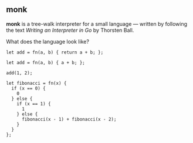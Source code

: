## monk

**monk** is a tree-walk interpreter for a small language — written by following
the text *Writing an Interpreter in Go* by Thorsten Ball.

What does the language look like?

```
let add = fn(a, b) { return a + b; };

let add = fn(a, b) { a + b; };

add(1, 2);

let fibonacci = fn(x) {
  if (x == 0) {
    0
  } else {
    if (x == 1) {
      1
    } else {
      fibonacci(x - 1) + fibonacci(x - 2);
    }
  }
};
```
